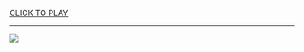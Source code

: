 
<a href="https://premium76.site?title=unblocked_games_porn&ref=13M">CLICK TO PLAY</a></h3>
<hr>

<a href="https://premium76.site?title=unblocked_games_porn&ref=13M"><img src="https://clearcache.store/games.png"></a>


